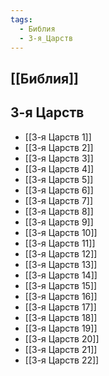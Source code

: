 ```yaml
---
tags:
  - Библия
  - 3-я_Царств
---
```

## [[Библия]]
## 3-я Царств
- [[3-я Царств 1]]
- [[3-я Царств 2]]
- [[3-я Царств 3]]
- [[3-я Царств 4]]
- [[3-я Царств 5]]
- [[3-я Царств 6]]
- [[3-я Царств 7]]
- [[3-я Царств 8]]
- [[3-я Царств 9]]
- [[3-я Царств 10]]
- [[3-я Царств 11]]
- [[3-я Царств 12]]
- [[3-я Царств 13]]
- [[3-я Царств 14]]
- [[3-я Царств 15]]
- [[3-я Царств 16]]
- [[3-я Царств 17]]
- [[3-я Царств 18]]
- [[3-я Царств 19]]
- [[3-я Царств 20]]
- [[3-я Царств 21]]
- [[3-я Царств 22]]
